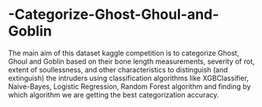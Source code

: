 # -Categorize-Ghost-Ghoul-and-Goblin
The main aim of this dataset kaggle competition is to categorize Ghost, Ghoul and Goblin based on their bone length measurements, severity of rot, extent of soullessness, and other characteristics to distinguish (and extinguish) the intruders using classification algorithms like XGBClassifier, Naive-Bayes, Logistic Regression, Random Forest algorithm and finding by which algorithm we are getting the best categorization accuracy.
